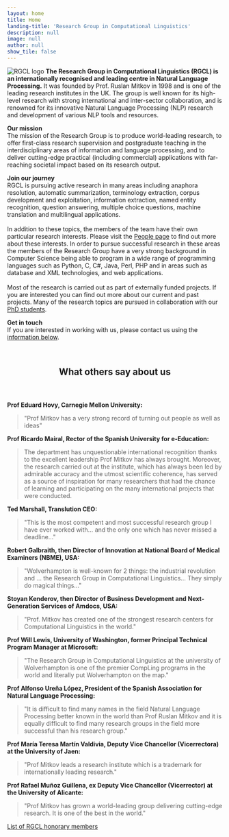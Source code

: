 ```yaml
---
layout: home
title: Home
landing-title: 'Research Group in Computational Linguistics'
description: null
image: null
author: null
show_tile: false
---
```


<p><span class="image right"><img src="{% link assets/images/uwolv-rgcl-logo.png %}" alt="RGCL logo" /></span>
<b>The Research Group in Computational Linguistics (RGCL) is an internationally recognised and leading centre in Natural Language Processing.</b> It was founded by Prof. Ruslan Mitkov in 1998 and is one of the leading research institutes in the UK. The group is well known for its high-level research with strong international and inter-sector collaboration, and is renowned for its innovative Natural Language Processing (NLP) research and development of various NLP tools and resources.
</p>

<p>
<b>Our mission</b>
<br />
The mission of the Research Group is to produce world-leading research, to offer first-class research supervision and postgraduate teaching in the interdisciplinary areas of information and language processing, and to deliver cutting-edge practical (including commercial) applications with far-reaching societal impact based on its research output.
</p>

<p>
<b>Join our journey</b>
<br />
RGCL is pursuing active research in many areas including anaphora resolution, automatic summarization, terminology extraction, corpus development and exploitation, information extraction, named entity recognition, question answering, multiple choice questions, machine translation and multilingual applications. 
<br />
<br />
In addition to these topics, the members of the team have their own particular research interests. Please visit the <a href="https://www.wlv.ac.uk/research/institutes-and-centres/riilp---research-institute-of-information-and-language-processing/research-group-in-computational-linguistics/staff-at-rgcl/" target="_blank"> People page</a> to find out more about these interests. In order to pursue successful research in these areas the members of the Research Group have a very strong background in Computer Science being able to program in a wide range of programming languages such as Python, C, C#, Java, Perl, PHP and in areas such as database and XML technologies, and web applications.
<br />
<br />
Most of the research is carried out as part of externally funded projects. If you are interested you can find out more about our current and past projects. Many of the research topics are pursued in collaboration with our <a href="https://www.wlv.ac.uk/research/institutes-and-centres/riilp---research-institute-of-information-and-language-processing/research-group-in-computational-linguistics/phd-students/" target="_blank">PhD students</a>.
</p>

<p>
<b>Get in touch</b>
<br />
If you are interested in working with us, please contact us using the <a href="#contact" class="scrolly">information below</a>.
</p>

<br />

<header class="major">
<h2>What others say about us</h2>
</header>

<b>Prof Eduard Hovy, Carnegie Mellon University:</b>
  >"Prof Mitkov has a very strong record of turning out people as well as ideas"

<b>Prof Ricardo Mairal, Rector of the Spanish University for e-Education:</b>
> The department has unquestionable international recognition thanks to the
> excellent leadership Prof Mitkov has always brought. Moreover, the research
> carried out at the institute, which has always been led by admirable accuracy
> and the utmost scientific coherence, has served as a source of inspiration
> for many researchers that had the chance of learning and participating on the
> many international projects that were conducted.

<b>Ted Marshall, Translution CEO:</b>
  > "This is the most competent and most successful research group I have ever worked with… and the only one which has never missed a deadline…"

<b>Robert Galbraith, then Director of Innovation at National Board of Medical Examiners (NBME), USA:</b>
  > "Wolverhampton is well-known for 2 things: the industrial revolution and … the Research Group in Computational Linguistics… They simply do magical things…"

<b>Stoyan Kenderov, then Director of Business Development and Next-Generation Services of Amdocs, USA:</b>
  > "Prof. Mitkov has created one of the strongest research centers for Computational Linguistics in the world."

<b>Prof Will Lewis, University of Washington, former Principal Technical Program Manager at Microsoft:</b>
  > "The Research Group in Computational Linguistics at the university of Wolverhampton is one of the premier CompLing programs in the world and literally put Wolverhampton on the map."

<b>Prof Alfonso Ureña López, President of the Spanish Association for Natural Language Processing:</b>
  > "It is difficult to find many names in the field Natural Language Processing better known in the world than Prof Ruslan Mitkov and it is equally difficult to find many research groups in the field more successful than his research group."

<b>Prof María Teresa Martín Valdivia, Deputy Vice Chancellor (Vicerrectora) at the University of Jaen:</b>
  > "Prof Mitkov leads a research institute which is a trademark for internationally leading research."

<b>Prof Rafael Muñoz Guillena, ex Deputy Vice Chancellor (Vicerrector) at the University of Alicante:</b>
  > "Prof Mitkov has grown a world-leading group delivering cutting-edge research. It is one of the best in the world."

<a href="{{ site.url | relative_url }}/honorary-members" class="button special fit small">List of RGCL honorary members</a>
